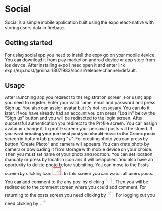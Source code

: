 # Social

Social is a simple mobile application built using the expo react-native with storing users data in firebase.

## Getting started

 For using social app you need to install the expo go on your mobile device.  You can download it from play market on android device or app store from ios device. 
 After installing expo i need open it and enter link exp://exp.host/@mihail18071983/social?release-channel=default. 

## Usage 

 After launching app you redirect to the registration screen. For using app you need to register. Enter your valid name, email and password and press Sign up. You also can assign avatar but it's not nessesary. You can do it later. If you have already had an account you can press "Log in" below the "Sign up" button and you will be redirected to the login screen. 
 After successful authentication you redirect to the Profile screen. You can assign avatar or change it. In profile screen your personal posts will be stored. 
 If you want creating your personal post you should move to the Create posts screen in bottom tab pressing "+". For creating photo you can press by button "Create Photo" and camera will appears. You can crete photo by camera or dowloading it from storage with mobile device on your choice. Then you must set name of your photo and location. You can set location manually or press by location icon and it will be applied. You also have an oportunity to delete photo before submiting.
 You can move to the Posts screen  by clicking icon <img src="./assets/images/log-out.png" alt="Log out image" style="border: 1px solid red">
. In this screen you can watch all users posts. You can add comment to the any post by clicking ![comments](./assets/images/message-circle.png). Then you will be redirected to the comment screen where you could add comment. For returning to the posts screen you need clicking by ![back](./assets/images/arrow-left.png)
 For logging out you need clicking by ![Log out image](./assets/images/log-out.png)